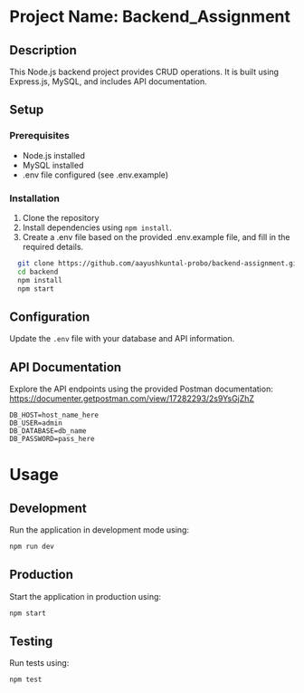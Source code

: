 # Project Name: Backend_Assignment

## Description
This Node.js backend project provides CRUD operations. It is built using Express.js, MySQL, and includes API documentation.

## Setup

### Prerequisites
- Node.js installed
- MySQL installed
- .env file configured (see .env.example)

### Installation
1. Clone the repository
2. Install dependencies using `npm install`.
3. Create a .env file based on the provided .env.example file, and fill in the required details.

```bash
  git clone https://github.com/aayushkuntal-probo/backend-assignment.git
  cd backend
  npm install
  npm start
```

## Configuration
Update the `.env` file with your database and API information.

## API Documentation
Explore the API endpoints using the provided Postman documentation: https://documenter.getpostman.com/view/17282293/2s9YsGjZhZ


```env
DB_HOST=host_name_here
DB_USER=admin
DB_DATABASE=db_name
DB_PASSWORD=pass_here
```

# Usage
## Development
Run the application in development mode using:
```bash
npm run dev
```

## Production
Start the application in production using:
```bash
npm start
```

## Testing
Run tests using: 

```bash
npm test
```
